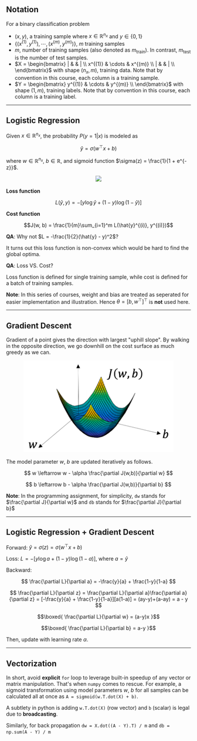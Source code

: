 ## Notation

For a binary classification problem

* $(x, y)$, a training sample where $x \in \mathbb{R}^{n_x}$ and $y \in \{0, 1\}$
* $\{(x^{(1)}, y^{(1)}), \cdots, (x^{(m)}, y^{(m)})\}$, $m$ training samples
* $m$, number of training samples (also denoted as $m_{\text{train}}$). In contrast, $m_{\text{test}}$ is the number of test samples.
* $X = \begin{bmatrix}
   | & & | \\
   x^{(1)} & \cdots & x^{(m)} \\
   | &  & | \\
 \end{bmatrix}$ with shape $(n_x, m)$, training data. Note that by convention in this course, each column is a training sample.
* $Y = \begin{bmatrix}
y^{(1)} & \cdots & y^{(m)} \\
\end{bmatrix}$ with shape $(1, m)$, training labels. Note that by convention in this course, each column is a training label.

****
## Logistic Regression
Given $x\in \mathbb{R}^{n_x}$, the probability $P(y=1 | x)$ is modeled as

$$\hat{y} = \sigma(w^\top x + b)$$

where $w\in \mathbb{R}^{n_x}$, $b\in\mathbb{R}$, and sigmoid function $\sigma(z) = \frac{1}{1 + e^{-z}}$.

<p align="center">
  <img height="200" src="https://upload.wikimedia.org/wikipedia/commons/thumb/8/88/Logistic-curve.svg/640px-Logistic-curve.svg.png">
</p>

**Loss function**

$$L(\hat{y}, y) = - [y\log \hat{y} + (1-y)\log(1-\hat{y})]$$

**Cost function**

$$J(w, b) = \frac{1}{m}\sum_{i=1}^m L(\hat{y}^{(i)}, y^{(i)})$$

**QA**: Why not $L = -\frac{1}{2}(\hat{y} - y)^2$?

It turns out this loss function is non-convex which would be hard to find the global optima.

**QA**: Loss VS. Cost?

Loss function is defined for single training sample, while cost is defined for a batch of training samples.

**Note**: In this series of courses, weight and bias are treated as seperated for easier implementation and illustration. Hence $\theta = [b, w^\top]^\top$ is **not** used here.

****
## Gradient Descent
Gradient of a point gives the direction with largest "uphill slope". By walking in the opposite direction, we go downhill on the cost surface as much greedy as we can.

<p align="center">
  <img height="250" src="https://github.com/xuwenzhe/deep-learning-coursera/blob/master/docs/neural-networks-and-deep-learning/figs/gradient-descent.png?raw=true">
</p>

The model parameter $w$, $b$ are updated iteratively as follows.

$$
w \leftarrow w - \alpha \frac{\partial J(w,b)}{\partial w}
$$

$$
b \leftarrow b - \alpha \frac{\partial J(w,b)}{\partial b}
$$

**Note**: In the programming assignment, for simplicity, `dw` stands for $\frac{\partial J}{\partial w}$ and `db` stands for $\frac{\partial J}{\partial b}$

****
## Logistic Regression + Gradient Descent
Forward: $\hat{y} = \sigma(z) = \sigma(w^\top x + b)$

Loss: $L = -[y\log a + (1-y)\log(1-a)]$, where $a = \hat{y}$

Backward:

$$
\frac{\partial L}{\partial a} = -\frac{y}{a} + \frac{1-y}{1-a}
$$

$$
\frac{\partial L}{\partial z} = \frac{\partial L}{\partial a}\frac{\partial a}{\partial z} = [-\frac{y}{a} + \frac{1-y}{1-a}][a(1-a)] = (ay-y)+(a-ay) = a - y
$$

$$\boxed{
\frac{\partial L}{\partial w} = (a-y)x
}$$

$$\boxed{
\frac{\partial L}{\partial b} = a-y
}$$

Then, update with learning rate $\alpha$.

****
## Vectorization
In short, avoid **explicit** `for` loop to leverage built-in speedup of any vector or matrix manipulation. That's when `numpy` comes to rescue. For example, a sigmoid transformation using model parameters $w$, $b$ for all samples can be calculated all at once as `A = sigmoid(w.T.dot(X) + b)`.

A subtlety in python is adding `w.T.dot(X)` (row vector) and `b` (scalar) is legal due to **broadcasting**.

Similarly, for back propagation `dw = X.dot((A - Y).T) / m` and `db = np.sum(A - Y) / m`
